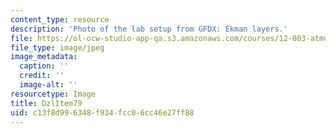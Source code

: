 ```yaml
---
content_type: resource
description: 'Photo of the lab setup from GFDX: Ekman layers.'
file: https://ol-ocw-studio-app-qa.s3.amazonaws.com/courses/12-003-atmosphere-ocean-and-climate-dynamics-fall-2008/c13f8d996348f934fcc06cc46e27ff88_DzlItem79.jpg
file_type: image/jpeg
image_metadata:
  caption: ''
  credit: ''
  image-alt: ''
resourcetype: Image
title: DzlItem79
uid: c13f8d99-6348-f934-fcc0-6cc46e27ff88
---
```

